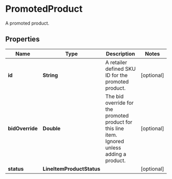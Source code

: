 

# PromotedProduct

A promoted product.

## Properties

| Name | Type | Description | Notes |
|------------ | ------------- | ------------- | -------------|
|**id** | **String** | A retailer defined SKU ID for the promoted product. |  [optional] |
|**bidOverride** | **Double** | The bid override for the promoted product for this line item. Ignored unless adding a product. |  [optional] |
|**status** | **LineItemProductStatus** |  |  [optional] |



